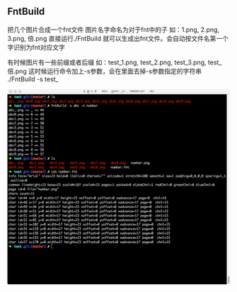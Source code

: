 FntBuild
--------------

把几个图片合成一个fnt文件
图片名字命名为对于fnt中的子
如：1.png, 2.png, 3.png, 倍.png
直接运行./FntBuild 就可以生成出fnt文件。会自动按文件名第一个字识别为fnt对应文字

有时候图片有一些前缀或者后缀
如：test_1.png, test_2.png, test_3.png, test_倍.png
这时候运行命令加上-s参数，会在里面去掉-s参数指定的字符串
./FntBuild -s test_ 

![preview](./preview.png)
